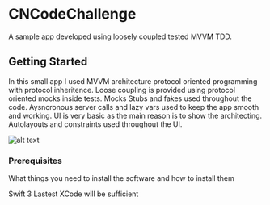 # CNCodeChallenge
 
A sample app developed using loosely coupled tested MVVM TDD.

## Getting Started

 


In this small app I used MVVM architecture protocol oriented programming with protocol inheritence. Loose coupling is provided using protocol oriented mocks inside tests. Mocks Stubs and fakes used throughout the code. Aysncronous server calls and lazy vars used to keep the app smooth and working. UI is very basic as the main reason is to show the architecting. Autolayouts and constraints used throughout the UI.

![alt text](https://preview.ibb.co/j1cpqb/trim1.gif)

### Prerequisites

What things you need to install the software and how to install them

Swift 3
Lastest XCode will be sufficient

 
